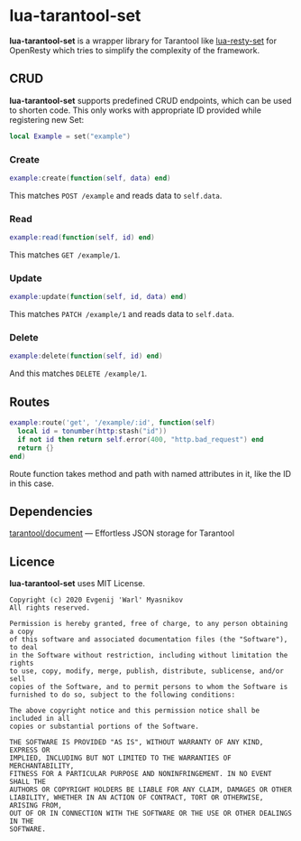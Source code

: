 # lua-tarantool-set

**lua-tarantool-set** is a wrapper library for Tarantool like [lua-resty-set](https://github.com/emyasnikov/lua-resty-set) for OpenResty which tries to simplify the complexity of the framework.

## CRUD

**lua-tarantool-set** supports predefined CRUD endpoints, which can be used to shorten code. This only works with appropriate ID provided while registering new Set:

```lua
local Example = set("example")
```

### Create

```lua
example:create(function(self, data) end)
```

This matches `POST /example` and reads data to `self.data`.

### Read

```lua
example:read(function(self, id) end)
```

This matches `GET /example/1`.

### Update

```lua
example:update(function(self, id, data) end)
```

This matches `PATCH /example/1` and reads data to `self.data`.

### Delete

```lua
example:delete(function(self, id) end)
```

And this matches `DELETE /example/1`.

## Routes

```lua
example:route('get', '/example/:id', function(self)
  local id = tonumber(http:stash("id"))
  if not id then return self.error(400, "http.bad_request") end
  return {}
end)
```

Route function takes method and path with named attributes in it, like the ID in this case.

## Dependencies

[tarantool/document](https://github.com/tarantool/document) — Effortless JSON storage for Tarantool


## Licence

**lua-tarantool-set** uses MIT License.

```
Copyright (c) 2020 Evgenij 'Warl' Myasnikov
All rights reserved.

Permission is hereby granted, free of charge, to any person obtaining a copy
of this software and associated documentation files (the "Software"), to deal
in the Software without restriction, including without limitation the rights
to use, copy, modify, merge, publish, distribute, sublicense, and/or sell
copies of the Software, and to permit persons to whom the Software is
furnished to do so, subject to the following conditions:

The above copyright notice and this permission notice shall be included in all
copies or substantial portions of the Software.

THE SOFTWARE IS PROVIDED "AS IS", WITHOUT WARRANTY OF ANY KIND, EXPRESS OR
IMPLIED, INCLUDING BUT NOT LIMITED TO THE WARRANTIES OF MERCHANTABILITY,
FITNESS FOR A PARTICULAR PURPOSE AND NONINFRINGEMENT. IN NO EVENT SHALL THE
AUTHORS OR COPYRIGHT HOLDERS BE LIABLE FOR ANY CLAIM, DAMAGES OR OTHER
LIABILITY, WHETHER IN AN ACTION OF CONTRACT, TORT OR OTHERWISE, ARISING FROM,
OUT OF OR IN CONNECTION WITH THE SOFTWARE OR THE USE OR OTHER DEALINGS IN THE
SOFTWARE.
```